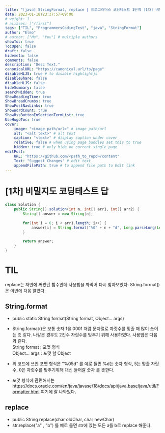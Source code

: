 ```yaml
---
title: "[java] StringFormat, replace | 프로그래머스 코딩테스트 1단계 [1차] 비밀지도"
date: 2023-01-18T23:37:57+09:00
# weight: 1
# aliases: ["/first"]
tags: ["TIL", "ProgrammersCodingTest", "java", "StringFormat"]
author: "Elmo"
# author: ["Me", "You"] # multiple authors
showToc: true
TocOpen: false
draft: false
hidemeta: false
comments: false
description: "Desc Text."
canonicalURL: "https://canonical.url/to/page"
disableHLJS: true # to disable highlightjs
disableShare: false
disableHLJS: false
hideSummary: false
searchHidden: true
ShowReadingTime: true
ShowBreadCrumbs: true
ShowPostNavLinks: true
ShowWordCount: true
ShowRssButtonInSectionTermList: true
UseHugoToc: true
cover:
    image: "<image path/url>" # image path/url
    alt: "<alt text>" # alt text
    caption: "<text>" # display caption under cover
    relative: false # when using page bundles set this to true
    hidden: true # only hide on current single page
editPost:
    URL: "https://github.com/<path_to_repo>/content"
    Text: "Suggest Changes" # edit text
    appendFilePath: true # to append file path to Edit link
---
```

# [1차] 비밀지도 코딩테스트 답
```java
class Solution {
    public String[] solution(int n, int[] arr1, int[] arr2) {
        String[] answer = new String[n];
        
        for(int i = 0; i < arr1.length; i++) {
            answer[i] = String.format("%0" + n + "d", Long.parseLong(Long.toString(arr1[i] | arr2[i], 2))).replace("1", "#").replace("0", " ");
        }
        
        return answer;
    }
}
```
# TIL
 replace는 저번에 써봤던 함수인데 사용법을 까먹어 다시 찾아보았다.
String.format()은 이번에 처음 알았다.
## String.format
 - public static String format(String format, Object... args)  
 - String.format()은 보통 숫자 1을 0001 처럼 문자열로 자릿수를 맞출 때 많이 쓰이는 것 같다. 나같은 경우도 2진수 자릿수를 맞추기 위해 사용하였다.
사용법은 다음과 같다.  
String format : 포맷 형식  
Object... args : 포맷 할 Object
 - 위 코드에 쓰인 포맷 형식은 "%05d" 를 예로 들면 %d는 숫자 형식, 5는 맞출 자릿수, 0은 자릿수를 맞추기위해 대신 들어갈 숫자 를 뜻한다.

 - 포맷 형식에 관련해서는 https://docs.oracle.com/en/java/javase/18/docs/api/java.base/java/util/Formatter.html 여기에 잘 나와있다.

## replace
 - public String replace(char oldChar, char newChar)
 - str.replace("a" , "b") 를 예로 들면 str에 있는 모든 a를 b로 replace 해준다.